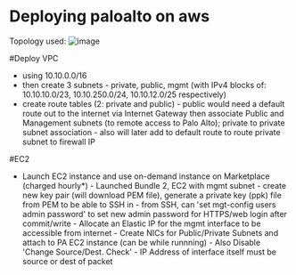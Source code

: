 # Deploying paloalto on aws

Topology used:
![image](https://user-images.githubusercontent.com/1181741/149010298-b0b868bc-e212-4053-9a15-a23c6309d0b9.png)

#Deploy VPC
- using 10.10.0.0/16
- then create 3 subnets - private, public, mgmt (with IPv4 blocks of: 10.10.10.0/23, 10.10.250.0/24, 10.10.12.0/25 respectively)
- create route tables (2: private and public) - public would need a default route out to the internet via Internet Gateway then associate Public and Management subnets (to remote access to Palo Alto); private to private subnet association - also will later add to default route to route private subnet to firewall IP

#EC2 
- Launch EC2 instance and use on-demand instance on Marketplace (charged hourly*)
      - Launched Bundle 2, EC2 with mgmt subnet
      - create new key pair (will download PEM file), generate a private key (ppk) file from PEM to be able to SSH in
      - from SSH, can 'set mgt-config users admin password' to set new admin password for HTTPS/web login after commit/write
      - Allocate an Elastic IP for the mgmt interface to be accessible from internet 
      - Create NICs for Public/Private Subnets and attach to PA EC2 instance (can be while runnning)
            - Also Disable 'Change Source/Dest. Check' - IP Address of interface itself must be source or dest of packet 
            
